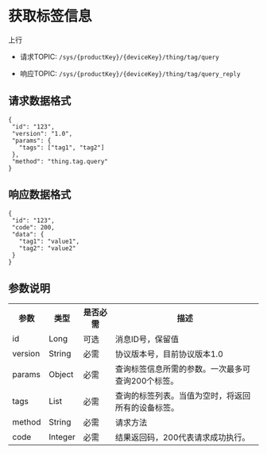 # 获取标签信息

上行
- 请求TOPIC: `/sys/{productKey}/{deviceKey}/thing/tag/query`

- 响应TOPIC: `/sys/{productKey}/{deviceKey}/thing/tag/query_reply`

## 请求数据格式


```
{
 "id": "123",
 "version": "1.0",
 "params": {
   "tags": ["tag1", "tag2"]
 },
 "method": "thing.tag.query"
}

```

## 响应数据格式

```
{
 "id": "123",
 "code": 200,
 "data": {
   "tag1": "value1",
   "tag2": "value2"
 }
}

```

## 参数说明

<table>
  <tr>
    <th>参数</th>
    <th>类型</th>
    <th>是否必需</th>
    <th>描述</th>
  </tr>
  <tr>
    <td>id</td>
    <td>Long</td>
    <td>可选</td>
    <td>消息ID号，保留值</td>
  </tr>
  <tr>
    <td>version</td>
    <td>String</td>
    <td>必需</td>
    <td>协议版本号，目前协议版本1.0</td>
  </tr>
  <tr>
    <td>params</td>
    <td>Object</td>
    <td>必需</td>
    <td>查询标签信息所需的参数。一次最多可查询200个标签。</td>
  </tr>
  <tr>
    <td>tags</td>
    <td>List</td>
    <td>必需</td>
    <td>查询的标签列表。当值为空时，将返回所有的设备标签。</td>
  </tr>
  <tr>
    <td>method</td>
    <td>String</td>
    <td>必需</td>
    <td>请求方法</td>
  </tr>
  <tr>
    <td>code</td>
    <td>Integer</td>
    <td>必需</td>
    <td>结果返回码，200代表请求成功执行。</td>
  </tr>
</table>
